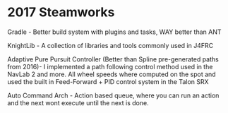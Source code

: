 # 2017 Steamworks

Gradle - Better build system with plugins and tasks, WAY better than ANT

KnightLib - A collection of libraries and tools commonly used in J4FRC

Adaptive Pure Pursuit Controller (Better than Spline pre-generated paths from 2016)- I implemented a path following control method used in the NavLab 2 and more. All wheel speeds where computed on the spot and used the built in Feed-Forward + PID control system in the Talon SRX

Auto Command Arch - Action based queue, where you can run an action and the next wont execute until the next is done.
